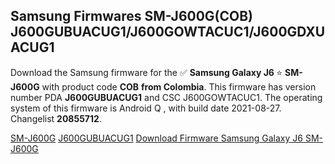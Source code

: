 <h2>Samsung Firmwares SM-J600G(COB) J600GUBUACUG1/J600GOWTACUC1/J600GDXUACUG1</h2>
Download the Samsung firmware for the ✅ <strong>Samsung Galaxy J6 </strong> ⭐ <strong>SM-J600G</strong> with product code <strong>COB</strong> <strong> from Colombia</strong>. This firmware has version number PDA <strong>J600GUBUACUG1</strong> and CSC J600GOWTACUC1. The operating system of this firmware is Android Q , with build date 2021-08-27. Changelist <strong>20855712</strong>.


[SM-J600G](https://samfirm.shop/samsung/model/SM-J600G)
[J600GUBUACUG1](https://samfirm.shop/samsung/pda/J600GUBUACUG1)
[Download Firmware Samsung Galaxy J6 SM-J600G](https://samfirm.shop/samsung/firmware/452632)
